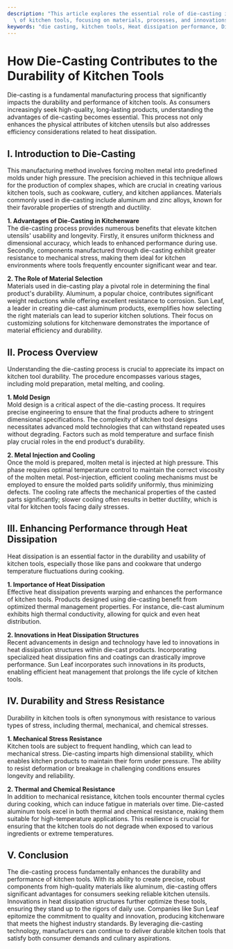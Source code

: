 ```yaml
---
description: "This article explores the essential role of die-casting in enhancing the durability\
  \ of kitchen tools, focusing on materials, processes, and innovations."
keywords: "die casting, kitchen tools, Heat dissipation performance, Die-cast aluminum"
---
```

# How Die-Casting Contributes to the Durability of Kitchen Tools

Die-casting is a fundamental manufacturing process that significantly impacts the durability and performance of kitchen tools. As consumers increasingly seek high-quality, long-lasting products, understanding the advantages of die-casting becomes essential. This process not only enhances the physical attributes of kitchen utensils but also addresses efficiency considerations related to heat dissipation.

## I. Introduction to Die-Casting

This manufacturing method involves forcing molten metal into predefined molds under high pressure. The precision achieved in this technique allows for the production of complex shapes, which are crucial in creating various kitchen tools, such as cookware, cutlery, and kitchen appliances. Materials commonly used in die-casting include aluminum and zinc alloys, known for their favorable properties of strength and ductility.

**1. Advantages of Die-Casting in Kitchenware**  
The die-casting process provides numerous benefits that elevate kitchen utensils' usability and longevity. Firstly, it ensures uniform thickness and dimensional accuracy, which leads to enhanced performance during use. Secondly, components manufactured through die-casting exhibit greater resistance to mechanical stress, making them ideal for kitchen environments where tools frequently encounter significant wear and tear. 

**2. The Role of Material Selection**  
Materials used in die-casting play a pivotal role in determining the final product's durability. Aluminum, a popular choice, contributes significant weight reductions while offering excellent resistance to corrosion. Sun Leaf, a leader in creating die-cast aluminum products, exemplifies how selecting the right materials can lead to superior kitchen solutions. Their focus on customizing solutions for kitchenware demonstrates the importance of material efficiency and durability.

## II. Process Overview

Understanding the die-casting process is crucial to appreciate its impact on kitchen tool durability. The procedure encompasses various stages, including mold preparation, metal melting, and cooling.

**1. Mold Design**  
Mold design is a critical aspect of the die-casting process. It requires precise engineering to ensure that the final products adhere to stringent dimensional specifications. The complexity of kitchen tool designs necessitates advanced mold technologies that can withstand repeated uses without degrading. Factors such as mold temperature and surface finish play crucial roles in the end product's durability.

**2. Metal Injection and Cooling**  
Once the mold is prepared, molten metal is injected at high pressure. This phase requires optimal temperature control to maintain the correct viscosity of the molten metal. Post-injection, efficient cooling mechanisms must be employed to ensure the molded parts solidify uniformly, thus minimizing defects. The cooling rate affects the mechanical properties of the casted parts significantly; slower cooling often results in better ductility, which is vital for kitchen tools facing daily stresses.

## III. Enhancing Performance through Heat Dissipation

Heat dissipation is an essential factor in the durability and usability of kitchen tools, especially those like pans and cookware that undergo temperature fluctuations during cooking.

**1. Importance of Heat Dissipation**  
Effective heat dissipation prevents warping and enhances the performance of kitchen tools. Products designed using die-casting benefit from optimized thermal management properties. For instance, die-cast aluminum exhibits high thermal conductivity, allowing for quick and even heat distribution.

**2. Innovations in Heat Dissipation Structures**  
Recent advancements in design and technology have led to innovations in heat dissipation structures within die-cast products. Incorporating specialized heat dissipation fins and coatings can drastically improve performance. Sun Leaf incorporates such innovations in its products, enabling efficient heat management that prolongs the life cycle of kitchen tools.

## IV. Durability and Stress Resistance

Durability in kitchen tools is often synonymous with resistance to various types of stress, including thermal, mechanical, and chemical stresses.

**1. Mechanical Stress Resistance**  
Kitchen tools are subject to frequent handling, which can lead to mechanical stress. Die-casting imparts high dimensional stability, which enables kitchen products to maintain their form under pressure. The ability to resist deformation or breakage in challenging conditions ensures longevity and reliability.

**2. Thermal and Chemical Resistance**  
In addition to mechanical resistance, kitchen tools encounter thermal cycles during cooking, which can induce fatigue in materials over time. Die-casted aluminum tools excel in both thermal and chemical resistance, making them suitable for high-temperature applications. This resilience is crucial for ensuring that the kitchen tools do not degrade when exposed to various ingredients or extreme temperatures.

## V. Conclusion

The die-casting process fundamentally enhances the durability and performance of kitchen tools. With its ability to create precise, robust components from high-quality materials like aluminum, die-casting offers significant advantages for consumers seeking reliable kitchen utensils. Innovations in heat dissipation structures further optimize these tools, ensuring they stand up to the rigors of daily use. Companies like Sun Leaf epitomize the commitment to quality and innovation, producing kitchenware that meets the highest industry standards. By leveraging die-casting technology, manufacturers can continue to deliver durable kitchen tools that satisfy both consumer demands and culinary aspirations.
